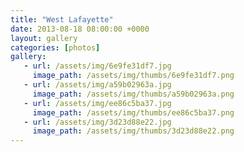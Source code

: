 ```yaml
---
title: "West Lafayette"
date: 2013-08-18 08:00:00 +0000
layout: gallery
categories: [photos]
gallery:
   - url: /assets/img/6e9fe31df7.jpg
     image_path: /assets/img/thumbs/6e9fe31df7.png
   - url: /assets/img/a59b02963a.jpg
     image_path: /assets/img/thumbs/a59b02963a.png
   - url: /assets/img/ee86c5ba37.jpg
     image_path: /assets/img/thumbs/ee86c5ba37.png
   - url: /assets/img/3d23d88e22.jpg
     image_path: /assets/img/thumbs/3d23d88e22.png
---
```

